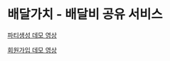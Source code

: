 배달가치 - 배달비 공유 서비스
=======================

[파티생성 데모 영상](https://youtu.be/KADlQCrWI_0)

[회원가입 데모 영상](https://youtu.be/Q8nCXacjots)
